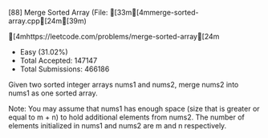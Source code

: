 [88] Merge Sorted Array	(File: [33m[4mmerge-sorted-array.cpp[24m[39m)

[4mhttps://leetcode.com/problems/merge-sorted-array[24m

* Easy (31.02%)
* Total Accepted: 147147
* Total Submissions: 466186

Given two sorted integer arrays nums1 and nums2, merge nums2 into nums1 as one sorted array.


Note:
You may assume that nums1 has enough space (size that is greater or equal to m + n) to hold additional elements from nums2. The number of elements initialized in nums1 and nums2 are m and n respectively.
